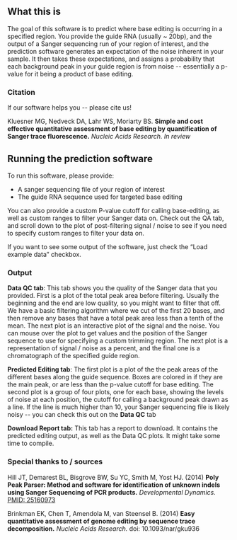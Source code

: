 ## What this is

The goal of this software is to predict where base editing is occurring in a specified region. You provide the guide RNA (usually ~ 20bp), and the output of a Sanger sequencing run of your region of interest, and the prediction software generates an expectation of the noise inherent in your sample. It then takes these expectations, and assigns a probability that each background peak in your guide region is from noise -- essentially a p-value for it being a product of base editing.

### Citation

If our software helps you -- please cite us!

Kluesner MG, Nedveck DA, Lahr WS, Moriarty BS.  **Simple and cost effective quantitative assessment of base editing by quantification of Sanger trace fluorescence.** *Nucleic Acids Research.* *In review*

## Running the prediction software

To run this software, please provide:

*   A sanger sequencing file of your region of interest
*   The guide RNA sequence used for targeted base editing

You can also provide a custom P-value cutoff for calling base-editing, as well as custom ranges to filter your Sanger data on. Check out the QA tab, and scroll down to the plot of post-filtering signal / noise to see if you need to specify custom ranges to filter your data on.

If you want to see some output of the software, just check the “Load example data” checkbox.

### Output

**Data QC tab**: This tab shows you the quality of the Sanger data that you provided. First is a plot of the total peak area before filtering. Usually the beginning and the end are low quality, so you might want to filter that off. We have a basic filtering algorithm where we cut of the first 20 bases, and then remove any bases that have a total peak area less than a tenth of the mean. The next plot is an interactive plot of the signal and the noise. You can mouse over the plot to get values and the position of the Sanger sequence to use for specifying a custom trimming region. The next plot is a representation of signal / noise as a percent, and the final one is a chromatograph of the specified guide region.

**Predicted Editing tab**: The first plot is a plot of the the peak areas of the different bases along the guide sequence. Boxes are colored in if they are the main peak, or are less than the p-value cutoff for base editing. The second plot is a group of four plots, one for each base, showing the levels of noise at each position, the cutoff for calling a background peak drawn as a line. If the line is much higher than 10, your Sanger sequencing file is likely noisy -- you can check this out on the **Data QC** tab

**Download Report tab:** This tab has a report to download. It contains the predicted editing output, as well as the Data QC plots. It might take some time to compile.

### Special thanks to / sources

Hill JT, Demarest BL, Bisgrove BW, Su YC, Smith M, Yost HJ. (2014) **Poly Peak Parser: Method and software for identification of unknown indels using Sanger Sequencing of PCR products.** *Developmental Dynamics.* [PMID: 25160973](http://www.ncbi.nlm.nih.gov/pubmed/25160973)

Brinkman EK, Chen T, Amendola M, van Steensel B. (2014) **Easy quantitative assessment of genome editing by sequence trace decomposition.** *Nucleic Acids Research.* doi: 10.1093/nar/gku936

